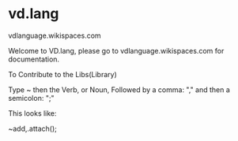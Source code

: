 vd.lang
=======

vdlanguage.wikispaces.com


Welcome to VD.lang, please go to vdlanguage.wikispaces.com for documentation.


To Contribute to the Libs(Library)

Type ~ then the Verb, or Noun, Followed by a comma: "," and then a semicolon: ";"

This looks like:

~add,.attach();
